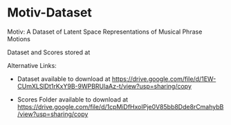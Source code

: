 # Motiv-Dataset
Motiv: A Dataset of Latent Space Representations of Musical Phrase Motions

Dataset and Scores stored at 

Alternative Links:

* Dataset available to download at https://drive.google.com/file/d/1EW-CUmXLSlDt1rKxY9B-9WPBRUlaAz-t/view?usp=sharing/copy

* Scores Folder available to download at https://drive.google.com/file/d/1cpMiDfHxoIPje0V85bb8Dde8rCmahybB/view?usp=sharing/copy

